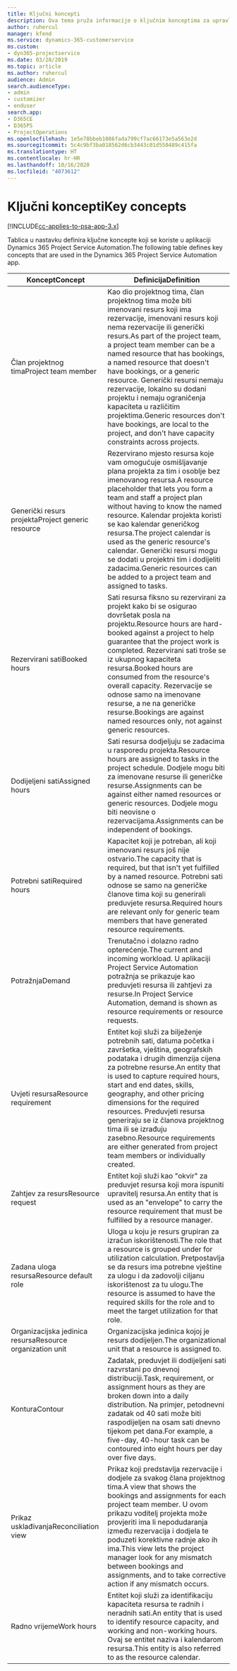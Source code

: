 ```yaml
---
title: Ključni koncepti
description: Ova tema pruža informacije o ključnim konceptima za upravljanje resursima u aplikaciji Project Service Automation.
author: ruhercul
manager: kfend
ms.service: dynamics-365-customerservice
ms.custom:
- dyn365-projectservice
ms.date: 03/28/2019
ms.topic: article
ms.author: ruhercul
audience: Admin
search.audienceType:
- admin
- customizer
- enduser
search.app:
- D365CE
- D365PS
- ProjectOperations
ms.openlocfilehash: 1e5e78bbeb1086fada799cf7ac66173e5a563e2d
ms.sourcegitcommit: 5c4c9bf3ba018562d6cb3443c01d550489c415fa
ms.translationtype: HT
ms.contentlocale: hr-HR
ms.lasthandoff: 10/16/2020
ms.locfileid: "4073612"
---
```

# <a name="key-concepts"></a><span data-ttu-id="07749-103">Ključni koncepti</span><span class="sxs-lookup"><span data-stu-id="07749-103">Key concepts</span></span>

[!INCLUDE[cc-applies-to-psa-app-3.x](../includes/cc-applies-to-psa-app-3x.md)]

<span data-ttu-id="07749-104">Tablica u nastavku definira ključne koncepte koji se koriste u aplikaciji Dynamics 365 Project Service Automation.</span><span class="sxs-lookup"><span data-stu-id="07749-104">The following table defines key concepts that are used in the Dynamics 365 Project Service Automation app.</span></span>

| <span data-ttu-id="07749-105">Koncept</span><span class="sxs-lookup"><span data-stu-id="07749-105">Concept</span></span>                    | <span data-ttu-id="07749-106">Definicija</span><span class="sxs-lookup"><span data-stu-id="07749-106">Definition</span></span> |
|----------------------------|------------|
| <span data-ttu-id="07749-107">Član projektnog tima</span><span class="sxs-lookup"><span data-stu-id="07749-107">Project team member</span></span>        | <span data-ttu-id="07749-108">Kao dio projektnog tima, član projektnog tima može biti imenovani resurs koji ima rezervacije, imenovani resurs koji nema rezervacije ili generički resurs.</span><span class="sxs-lookup"><span data-stu-id="07749-108">As part of the project team, a project team member can be a named resource that has bookings, a named resource that doesn't have bookings, or a generic resource.</span></span> <span data-ttu-id="07749-109">Generički resursi nemaju rezervacije, lokalno su dodani projektu i nemaju ograničenja kapaciteta u različitim projektima.</span><span class="sxs-lookup"><span data-stu-id="07749-109">Generic resources don't have bookings, are local to the project, and don't have capacity constraints across projects.</span></span> |
| <span data-ttu-id="07749-110">Generički resurs projekta</span><span class="sxs-lookup"><span data-stu-id="07749-110">Project generic resource</span></span>   | <span data-ttu-id="07749-111">Rezervirano mjesto resursa koje vam omogućuje osmišljavanje plana projekta za tim i osoblje bez imenovanog resursa.</span><span class="sxs-lookup"><span data-stu-id="07749-111">A resource placeholder that lets you form a team and staff a project plan without having to know the named resource.</span></span> <span data-ttu-id="07749-112">Kalendar projekta koristi se kao kalendar generičkog resursa.</span><span class="sxs-lookup"><span data-stu-id="07749-112">The project calendar is used as the generic resource's calendar.</span></span> <span data-ttu-id="07749-113">Generički resursi mogu se dodati u projektni tim i dodijeliti zadacima.</span><span class="sxs-lookup"><span data-stu-id="07749-113">Generic resources can be added to a project team and assigned to tasks.</span></span> |
| <span data-ttu-id="07749-114">Rezervirani sati</span><span class="sxs-lookup"><span data-stu-id="07749-114">Booked hours</span></span>               | <span data-ttu-id="07749-115">Sati resursa fiksno su rezervirani za projekt kako bi se osigurao dovršetak posla na projektu.</span><span class="sxs-lookup"><span data-stu-id="07749-115">Resource hours are hard-booked against a project to help guarantee that the project work is completed.</span></span> <span data-ttu-id="07749-116">Rezervirani sati troše se iz ukupnog kapaciteta resursa.</span><span class="sxs-lookup"><span data-stu-id="07749-116">Booked hours are consumed from the resource's overall capacity.</span></span> <span data-ttu-id="07749-117">Rezervacije se odnose samo na imenovane resurse, a ne na generičke resurse.</span><span class="sxs-lookup"><span data-stu-id="07749-117">Bookings are against named resources only, not against generic resources.</span></span> |
| <span data-ttu-id="07749-118">Dodijeljeni sati</span><span class="sxs-lookup"><span data-stu-id="07749-118">Assigned hours</span></span>             | <span data-ttu-id="07749-119">Sati resursa dodjeljuju se zadacima u rasporedu projekta.</span><span class="sxs-lookup"><span data-stu-id="07749-119">Resource hours are assigned to tasks in the project schedule.</span></span> <span data-ttu-id="07749-120">Dodjele mogu biti za imenovane resurse ili generičke resurse.</span><span class="sxs-lookup"><span data-stu-id="07749-120">Assignments can be against either named resources or generic resources.</span></span> <span data-ttu-id="07749-121">Dodjele mogu biti neovisne o rezervacijama.</span><span class="sxs-lookup"><span data-stu-id="07749-121">Assignments can be independent of bookings.</span></span> |
| <span data-ttu-id="07749-122">Potrebni sati</span><span class="sxs-lookup"><span data-stu-id="07749-122">Required hours</span></span>             | <span data-ttu-id="07749-123">Kapacitet koji je potreban, ali koji imenovani resurs još nije ostvario.</span><span class="sxs-lookup"><span data-stu-id="07749-123">The capacity that is required, but that isn't yet fulfilled by a named resource.</span></span> <span data-ttu-id="07749-124">Potrebni sati odnose se samo na generičke članove tima koji su generirali preduvjete resursa.</span><span class="sxs-lookup"><span data-stu-id="07749-124">Required hours are relevant only for generic team members that have generated resource requirements.</span></span> |
| <span data-ttu-id="07749-125">Potražnja</span><span class="sxs-lookup"><span data-stu-id="07749-125">Demand</span></span>                     | <span data-ttu-id="07749-126">Trenutačno i dolazno radno opterećenje.</span><span class="sxs-lookup"><span data-stu-id="07749-126">The current and incoming workload.</span></span> <span data-ttu-id="07749-127">U aplikaciji Project Service Automation potražnja se prikazuje kao preduvjeti resursa ili zahtjevi za resurse.</span><span class="sxs-lookup"><span data-stu-id="07749-127">In Project Service Automation, demand is shown as resource requirements or resource requests.</span></span> |
| <span data-ttu-id="07749-128">Uvjeti resursa</span><span class="sxs-lookup"><span data-stu-id="07749-128">Resource requirement</span></span>       | <span data-ttu-id="07749-129">Entitet koji služi za bilježenje potrebnih sati, datuma početka i završetka, vještina, geografskih podataka i drugih dimenzija cijena za potrebne resurse.</span><span class="sxs-lookup"><span data-stu-id="07749-129">An entity that is used to capture required hours, start and end dates, skills, geography, and other pricing dimensions for the required resources.</span></span> <span data-ttu-id="07749-130">Preduvjeti resursa generiraju se iz članova projektnog tima ili se izrađuju zasebno.</span><span class="sxs-lookup"><span data-stu-id="07749-130">Resource requirements are either generated from project team members or individually created.</span></span> |
| <span data-ttu-id="07749-131">Zahtjev za resurs</span><span class="sxs-lookup"><span data-stu-id="07749-131">Resource request</span></span>           | <span data-ttu-id="07749-132">Entitet koji služi kao "okvir" za preduvjet resursa koji mora ispuniti upravitelj resursa.</span><span class="sxs-lookup"><span data-stu-id="07749-132">An entity that is used as an "envelope" to carry the resource requirement that must be fulfilled by a resource manager.</span></span> |
| <span data-ttu-id="07749-133">Zadana uloga resursa</span><span class="sxs-lookup"><span data-stu-id="07749-133">Resource default role</span></span>      | <span data-ttu-id="07749-134">Uloga u koju je resurs grupiran za izračun iskorištenosti.</span><span class="sxs-lookup"><span data-stu-id="07749-134">The role that a resource is grouped under for utilization calculation.</span></span> <span data-ttu-id="07749-135">Pretpostavlja se da resurs ima potrebne vještine za ulogu i da zadovolji ciljanu iskorištenost za tu ulogu.</span><span class="sxs-lookup"><span data-stu-id="07749-135">The resource is assumed to have the required skills for the role and to meet the target utilization for that role.</span></span> |
| <span data-ttu-id="07749-136">Organizacijska jedinica resursa</span><span class="sxs-lookup"><span data-stu-id="07749-136">Resource organization unit</span></span> | <span data-ttu-id="07749-137">Organizacijska jedinica kojoj je resurs dodijeljen.</span><span class="sxs-lookup"><span data-stu-id="07749-137">The organizational unit that a resource is assigned to.</span></span> |
| <span data-ttu-id="07749-138">Kontura</span><span class="sxs-lookup"><span data-stu-id="07749-138">Contour</span></span>                    | <span data-ttu-id="07749-139">Zadatak, preduvjet ili dodijeljeni sati razvrstani po dnevnoj distribuciji.</span><span class="sxs-lookup"><span data-stu-id="07749-139">Task, requirement, or assignment hours as they are broken down into a daily distribution.</span></span> <span data-ttu-id="07749-140">Na primjer, petodnevni zadatak od 40 sati može biti raspodijeljen na osam sati dnevno tijekom pet dana.</span><span class="sxs-lookup"><span data-stu-id="07749-140">For example, a five-day, 40-hour task can be contoured into eight hours per day over five days.</span></span> |
| <span data-ttu-id="07749-141">Prikaz usklađivanja</span><span class="sxs-lookup"><span data-stu-id="07749-141">Reconciliation view</span></span>        | <span data-ttu-id="07749-142">Prikaz koji predstavlja rezervacije i dodjele za svakog člana projektnog tima.</span><span class="sxs-lookup"><span data-stu-id="07749-142">A view that shows the bookings and assignments for each project team member.</span></span> <span data-ttu-id="07749-143">U ovom prikazu voditelj projekta može provjeriti ima li nepodudaranja između rezervacija i dodjela te poduzeti korektivne radnje ako ih ima.</span><span class="sxs-lookup"><span data-stu-id="07749-143">This view lets the project manager look for any mismatch between bookings and assignments, and to take corrective action if any mismatch occurs.</span></span> |
| <span data-ttu-id="07749-144">Radno vrijeme</span><span class="sxs-lookup"><span data-stu-id="07749-144">Work hours</span></span>                 | <span data-ttu-id="07749-145">Entitet koji služi za identifikaciju kapaciteta resursa te radnih i neradnih sati.</span><span class="sxs-lookup"><span data-stu-id="07749-145">An entity that is used to identify resource capacity, and working and non-working hours.</span></span> <span data-ttu-id="07749-146">Ovaj se entitet naziva i kalendarom resursa.</span><span class="sxs-lookup"><span data-stu-id="07749-146">This entity is also referred to as the resource calendar.</span></span> |
